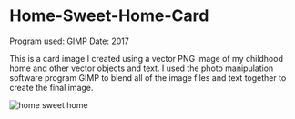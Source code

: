 # Home-Sweet-Home-Card

Program used: GIMP
Date: 2017

This is a card image I created using a vector PNG image of my childhood home and other vector objects and text. I used the photo manipulation software program GIMP
to blend all of the image files and text together to create the final image.

![home sweet home](https://user-images.githubusercontent.com/20212224/215643511-44c41e71-a64c-4acc-8c6a-4dae3bc61a3c.png)
